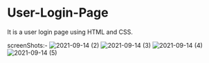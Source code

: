 # User-Login-Page
It is a user login page using HTML and CSS.


screenShots:-
![2021-09-14 (2)](https://user-images.githubusercontent.com/89578075/133264371-fdda9b0e-d07d-42bf-af7a-9dc5b9c676af.png)
![2021-09-14 (3)](https://user-images.githubusercontent.com/89578075/133264375-e5302c0d-0f7e-48a5-a9cb-709a8c8fb222.png)
![2021-09-14 (4)](https://user-images.githubusercontent.com/89578075/133264377-91ae5dee-c878-421d-bab4-8c6cecdeed57.png)
![2021-09-14 (5)](https://user-images.githubusercontent.com/89578075/133264378-48b6ebef-eec2-48e0-a1d5-b23cb06fd0da.png)

